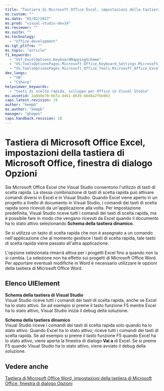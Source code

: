 ```yaml
---
title: "Tastiera di Microsoft Office Excel, impostazioni della tastiera di Microsoft Office, finestra di dialogo Opzioni | Microsoft Docs"
ms.custom: ""
ms.date: "02/02/2017"
ms.prod: "visual-studio-dev14"
ms.reviewer: ""
ms.suite: ""
ms.technology: 
  - "office-development"
ms.tgt_pltfrm: ""
ms.topic: "article"
f1_keywords: 
  - "VST.ExcelOptions.KeyboardMappingScheme"
  - "VS.ToolsOptionsPages.Microsoft_Office_Keyboard_Settings.Microsoft_Office_Excel_Keyboard"
  - "VS.ToolsOptionsPages.Microsoft_Office_Tools.Microsoft_Office_Excel.Keyboard"
dev_langs: 
  - "VB"
  - "CSharp"
helpviewer_keywords: 
  - "tasti di scelta rapida, sviluppo per Office in Visual Studio"
ms.assetid: 2a8b9e70-66fa-4461-8039-b6d8a2fbb963
caps.latest.revision: 19
author: "kempb"
ms.author: "kempb"
manager: "ghogen"
caps.handback.revision: 18
---
```

# Tastiera di Microsoft Office Excel, impostazioni della tastiera di Microsoft Office, finestra di dialogo Opzioni
  Sia Microsoft Office Excel che Visual Studio consentono l'utilizzo di tasti di scelta rapida.  La stessa combinazione di tasti di scelta rapida può attivare comandi diversi in Excel e in Visual Studio.  Quando Excel viene aperto in un progetto a livello di documento in Visual Studio, i comandi dei tasti di scelta rapida sono ricevuti da un'applicazione alla volta.  Per impostazione predefinita, Visual Studio riceve tutti i comandi dei tasti di scelta rapida, ma è possibile fare in modo che vengano ricevuti da Excel quando il documento ha lo stato attivo selezionando **Schema della tastiera dinamico**.  
  
 Se si utilizza un tasto di scelta rapida che non è assegnato a un comando nell'applicazione che al momento gestisce i tasti di scelta rapida, tale tasto di scelta rapida viene passato all'altra applicazione.  
  
 L'opzione selezionata rimarrà attiva per i progetti Excel fino a quando non la si cambia.  La selezione non ha effetto sui progetti di Microsoft Office Word. Per apportare eventuali modifiche in Word è necessario utilizzare le opzioni della tastiera di Microsoft Office Word.  
  
## Elenco UIElement  
 **Schema della tastiera di Visual Studio**  
 Visual Studio riceve tutti i comandi dei tasti di scelta rapida, anche se Excel ha lo stato attivo.  Se ad esempio si preme il tasto funzione F5 mentre Excel ha lo stato attivo, Visual Studio inizia il debug della soluzione.  
  
 **Schema della tastiera dinamico**  
 Visual Studio riceve i comandi dei tasti di scelta rapida solo quando ha lo stato attivo.  Quando Excel ha lo stato attivo, riceve tutti i comandi dei tasti di scelta rapida.  Se ad esempio si preme il tasto funzione F5 quando Excel ha lo stato attivo, viene aperta la finestra di dialogo **Vai a** di Excel.  Se si preme F5 quando Visual Studio ha lo stato attivo, viene avviato il debug della soluzione.  
  
## Vedere anche  
 [Tastiera di Microsoft Office Word, impostazioni della tastiera di Microsoft Office, finestra di dialogo Opzioni](../vsto/microsoft-office-word-keyboard-microsoft-office-keyboard-settings-options-dialog-box.md)  
  
  